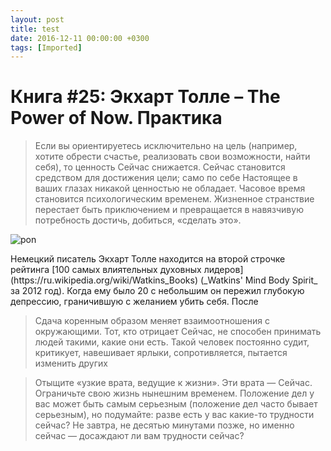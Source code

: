 ```yaml
---
layout: post
title: test
date: 2016-12-11 00:00:00 +0300
tags: [Imported]
---
```

# Книга #25: Экхарт Толле – The Power of Now. Практика

> Если вы ориентируетесь исключительно на цель (например, хотите обрести счастье, реализовать свои возможности, найти себя), то ценность Сейчас снижается. Сейчас становится средством для достижения цели; само по себе Настоящее в ваших глазах никакой ценностью не обладает. Часовое время становится психологическим временем. Жизненное странствие перестает быть приключением и превращается в навязчивую потребность достичь, добиться, «сделать это».

![pon](https://vlaim.s3.amazonaws.com/uploads/2016/12/pon.jpeg)

<div class="bm-quote-content-text">Немецкий писатель Экхарт Толле находится на второй строчке рейтинга [100 самых влиятельных духовных лидеров](https://ru.wikipedia.org/wiki/Watkins_Books) (_Watkins' Mind Body Spirit_ за 2012 год). Когда ему было 20 с небольшим он пережил глубокую депрессию, граничившую с желанием убить себя. После</div>

<div class="bm-quote-content-text"></div>

> <div class="bm-quote-content-text">
> 
> <div class="bm-quote-content-text">Сдача коренным образом меняет взаимоотношения с окружающими. Тот, кто отрицает Сейчас, не способен принимать людей такими, какие они есть. Такой человек постоянно судит, критикует, навешивает ярлыки, сопротивляется, пытается изменить других</div>
> 
> </div>

> <div class="bm-quote-content-text">Отыщите «узкие врата, ведущие к жизни». Эти врата — Сейчас. Ограничьте свою жизнь нынешним временем. Положение дел у вас может быть самым серьезным (положение дел часто бывает серьезным), но подумайте: разве есть у вас какие-то трудности сейчас? Не завтра, не десятью минутами позже, но именно сейчас — досаждают ли вам трудности сейчас?</div>